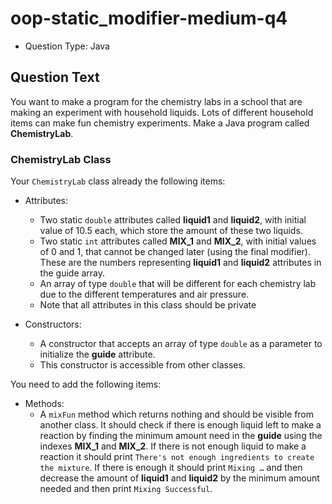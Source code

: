 # oop-static_modifier-medium-q4

- Question Type: Java

## Question Text

You want to make a program for the chemistry labs in a school that are making an experiment with household liquids.
Lots of different household items can make fun chemistry experiments. Make a Java program called **ChemistryLab**.

### ChemistryLab Class

Your `ChemistryLab` class already the following items:

- Attributes:
    - Two static `double` attributes called **liquid1** and **liquid2**, with initial value of 10.5 each, which store
      the amount of these two liquids.
    - Two static `int` attributes called **MIX_1** and **MIX_2**, with initial values of 0 and 1, that cannot be changed
      later (using the final modifier). These are the numbers representing **liquid1** and **liquid2** attributes in the guide array.
    - An array of type `double` that will be different for each chemistry lab due to the different temperatures and
      air pressure.
    - Note that all attributes in this class should be private

- Constructors:
    - A constructor that accepts an array of type `double` as a parameter to initialize the **guide** attribute.
    - This constructor is accessible from other classes.

You need to add the following items:

- Methods:
    - A `mixFun` method which returns nothing and should be visible from another class. It should check if there is
      enough liquid left to make a reaction by finding the minimum amount need in the **guide** using the indexes **MIX_1** and
      **MIX_2**. If there is not enough liquid to make a reaction it should print
      `There's not enough ingredients to create the mixture`. If there is enough it should print `Mixing …`  and then
      decrease the amount of **liquid1** and **liquid2** by the minimum amount needed and then print `Mixing Successful`.